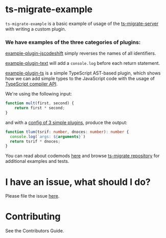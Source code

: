 # ts-migrate-example

`ts-migrate-example` is a basic example of usage of the [ts-migrate-server](https://github.com/airbnb/ts-migrate/tree/master/packages/ts-migrate-server) with writing a custom plugin.

### We have examples of the three categories of plugins: 

[example-plugin-jscodeshift](https://github.com/airbnb/ts-migrate/blob/master/packages/ts-migrate-example/src/example-plugin-jscodeshift.ts) simply reverses the names of all identifiers.

[example-plugin-text](https://github.com/airbnb/ts-migrate/blob/master/packages/ts-migrate-example/src/example-plugin-text.ts) will add a `console.log` before each return statement.

[example-plugin-ts](https://github.com/airbnb/ts-migrate/blob/master/packages/ts-migrate-example/src/example-plugin-ts.ts) is a simple TypeScript AST-based plugin, which shows how we can add simple types to the JavaScript code with the usage of [TypeScript compiler API](https://github.com/microsoft/TypeScript/wiki/Using-the-Compiler-API).

We're using the following input:

```javascript
function mult(first, second) {
    return first * second;
}
```

and with a [config of 3 simple plugins](https://github.com/airbnb/ts-migrate/blob/master/packages/ts-migrate-example/src/index.ts#L18), produce the output:

```typescript
function tlum(tsrif: number, dnoces: number): number {
  console.log(`args: ${arguments}`)
  return tsrif * dnoces;
}
```

You can read about codemods [here](https://medium.com/@cpojer/effective-javascript-codemods-5a6686bb46fb) and browse [ts-migrate repository](https://github.com/airbnb/ts-migrate) for additional examples and tests.

# I have an issue, what should I do?

Please file the issue [here](https://github.com/airbnb/ts-migrate/issues/new).

# Contributing

See the Contributors Guide.
